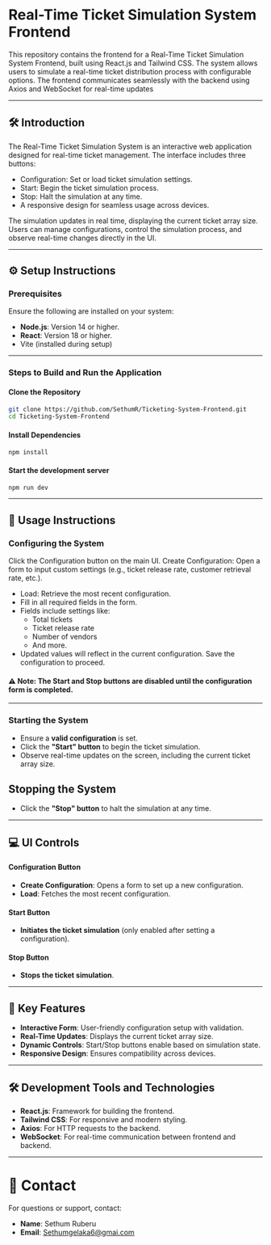 # Real-Time Ticket Simulation System Frontend

This repository contains the frontend for a Real-Time Ticket Simulation System Frontend, built using React.js and Tailwind CSS. The system allows users to simulate a real-time ticket distribution process with configurable options. The frontend communicates seamlessly with the backend using Axios and WebSocket for real-time updates

---

## 🛠️ Introduction

The Real-Time Ticket Simulation System is an interactive web application designed for real-time ticket management. The interface includes three buttons:

- Configuration: Set or load ticket simulation settings.
- Start: Begin the ticket simulation process.
- Stop: Halt the simulation at any time.
- A responsive design for seamless usage across devices.

The simulation updates in real time, displaying the current ticket array size. Users can manage configurations, control the simulation process, and observe real-time changes directly in the UI.

---

## ⚙️ Setup Instructions

### Prerequisites

Ensure the following are installed on your system:

- **Node.js**: Version 14 or higher.
- **React**: Version 18 or higher.
- Vite (installed during setup)
  
---

### Steps to Build and Run the Application

#### Clone the Repository

```bash
git clone https://github.com/SethumR/Ticketing-System-Frontend.git
cd Ticketing-System-Frontend
```

#### Install Dependencies 

```bash
npm install
```

#### Start the development server

```bash
npm run dev
```

---

## 📖 Usage Instructions

### Configuring the System
Click the Configuration button on the main UI.
Create Configuration: Open a form to input custom settings (e.g., ticket release rate, customer retrieval rate, etc.).
   - Load: Retrieve the most recent configuration.
   - Fill in all required fields in the form.
   - Fields include settings like:
     - Total tickets
     - Ticket release rate
     - Number of vendors
     - And more.
   - Updated values will reflect in the current configuration.
 Save the configuration to proceed.
   
#### ⚠️ Note: The Start and Stop buttons are disabled until the configuration form is completed.
---

### Starting the System
- Ensure a **valid configuration** is set.
- Click the **"Start" button** to begin the ticket simulation.
- Observe real-time updates on the screen, including the current ticket array size.

## Stopping the System
- Click the **"Stop" button** to halt the simulation at any time.

---
## 💻 UI Controls

#### Configuration Button
- **Create Configuration**: Opens a form to set up a new configuration.
- **Load**: Fetches the most recent configuration.

#### Start Button
- **Initiates the ticket simulation** (only enabled after setting a configuration).

#### Stop Button
- **Stops the ticket simulation**.

---
## 🌟 Key Features

- **Interactive Form**: User-friendly configuration setup with validation.
- **Real-Time Updates**: Displays the current ticket array size.
- **Dynamic Controls**: Start/Stop buttons enable based on simulation state.
- **Responsive Design**: Ensures compatibility across devices.

---

## 🛠️ Development Tools and Technologies

- **React.js**: Framework for building the frontend.
- **Tailwind CSS**: For responsive and modern styling.
- **Axios**: For HTTP requests to the backend.
- **WebSocket**: For real-time communication between frontend and backend.

---
# 📧 Contact

For questions or support, contact:

- **Name**: Sethum Ruberu 
- **Email**: Sethumgelaka6@gmai.com




